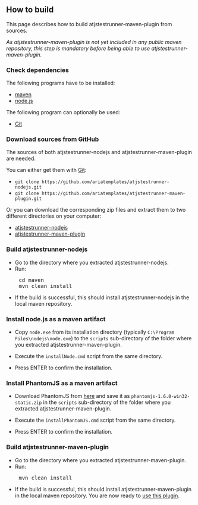 ## How to build

This page describes how to build atjstestrunner-maven-plugin from sources.

<em>As atjstestrunner-maven-plugin is not yet included in any public maven repository, this step is mandatory before being
able to use atjstestrunner-maven-plugin.</em>

### Check dependencies

The following programs have to be installed:

* [maven](http://maven.apache.org)
* [node.js](http://nodejs.org/)

The following program can optionally be used:

* [Git](http://git-scm.com/)

### Download sources from GitHub

The sources of both atjstestrunner-nodejs and atjstestrunner-maven-plugin are needed.

You can either get them with [Git](http://git-scm.com/):

* ``git clone https://github.com/ariatemplates/atjstestrunner-nodejs.git``
* ``git clone https://github.com/ariatemplates/atjstestrunner-maven-plugin.git``

Or you can download the corresponding zip files and extract them to two different directories on your computer:

* [atjstestrunner-nodejs](https://github.com/ariatemplates/atjstestrunner-nodejs/zipball/master)
* [atjstestrunner-maven-plugin](https://github.com/ariatemplates/atjstestrunner-maven-plugin/zipball/master)


### Build atjstestrunner-nodejs

* Go to the directory where you extracted atjstestrunner-nodejs.
* Run:
<pre>
	cd maven
	mvn clean install
</pre>
* If the build is successful, this should install atjstestrunner-nodejs in the local maven repository.

### Install node.js as a maven artifact

* Copy ``node.exe`` from its installation directory (typically ``C:\Program Files\nodejs\node.exe``) to the ``scripts`` sub-directory of the folder
where you extracted atjstestrunner-maven-plugin.

* Execute the ``installNode.cmd`` script from the same directory.

* Press ENTER to confirm the installation.

### Install PhantomJS as a maven artifact

* Download PhantomJS from [here](http://phantomjs.googlecode.com/files/phantomjs-1.6.1-win32-static.zip) and save it as ``phantomjs-1.6.0-win32-static.zip``
in the ``scripts`` sub-directory of the folder where you extracted atjstestrunner-maven-plugin.

* Execute the ``installPhantomJS.cmd`` script from the same directory.

* Press ENTER to confirm the installation.

### Build atjstestrunner-maven-plugin

* Go to the directory where you extracted atjstestrunner-maven-plugin.
* Run:
<pre>
	mvn clean install
</pre>
* If the build is successful, this should install atjstestrunner-maven-plugin in the local maven repository. You are now ready to [use this plugin](usage.html).
